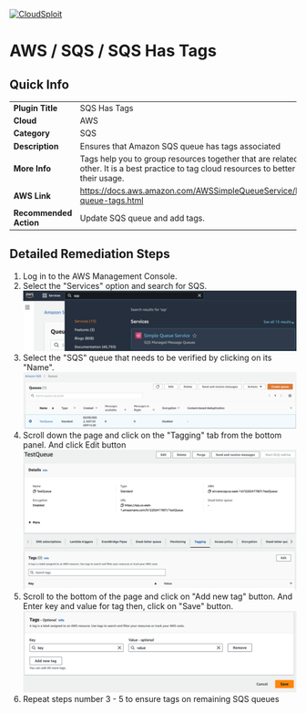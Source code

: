 [![CloudSploit](https://cloudsploit.com/img/logo-new-big-text-100.png "CloudSploit")](https://cloudsploit.com)

# AWS / SQS / SQS Has Tags

## Quick Info

| | |
|-|-|
| **Plugin Title** | SQS Has Tags |
| **Cloud** | AWS |
| **Category** | SQS |
| **Description** | Ensures that Amazon SQS queue has tags associated |
| **More Info** | Tags help you to group resources together that are related to or associated with each other. It is a best practice to tag cloud resources to better organize and gain visibility into their usage. |
| **AWS Link** | https://docs.aws.amazon.com/AWSSimpleQueueService/latest/SQSDeveloperGuide/sqs-queue-tags.html |
| **Recommended Action** | Update SQS queue and add tags. |

## Detailed Remediation Steps
1. Log in to the AWS Management Console.
2. Select the "Services" option and search for SQS. </br> <img src="/resources/aws/sqs/sqs-has-tags/step2.png"/>
3. Select the "SQS" queue that needs to be verified by clicking on its "Name".</br> <img src="/resources/aws/sqs/sqs-has-tags/step3.png"/>
4. Scroll down the page and click on the "Tagging" tab from the bottom panel. And click Edit button</br> <img src="/resources/aws/sqs/sqs-has-tags/step4.png"/>
5. Scroll to the bottom of the page and click on "Add new tag" button. And Enter key and value for tag then, click on "Save" button. </br> <img src="/resources/aws/sqs/sqs-has-tags/step5.png"/>
6. Repeat steps number 3 - 5 to ensure tags on remaining SQS queues</br>
